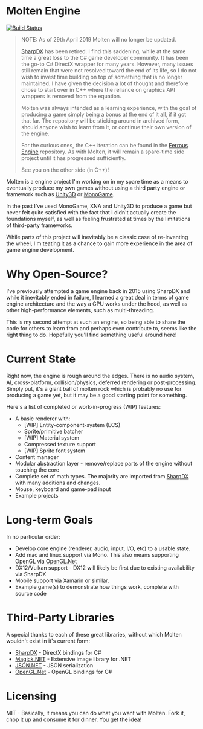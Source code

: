 # Molten Engine
[![Build Status](https://dev.azure.com/jyarwood/MoltenEngine/_apis/build/status/MoltenEngine-.NET%20Desktop-CI)](https://dev.azure.com/jyarwood/MoltenEngine/_build/latest?definitionId=2)  

> NOTE: As of 29th April 2019 Molten will no longer be updated. 
>
>[SharpDX](https://github.com/sharpdx/SharpDX) has been retired. I find this saddening, while at the same time a great loss to the C# game developer community. It has been the go-to C# DirectX wrapper for many years. However, many issues still remain that were not resolved toward the end of its life, so I do not wish to invest time building on top of something that is no longer maintained. I have given the decision a lot of thought and therefore chose to start over in C++ where the reliance on graphics API wrappers is removed from the equation.
>
> Molten was always intended as a learning experience, with the goal of producing a game simply being a bonus at the end of it all, if it got that far. The repository will be sticking around in archived form, should anyone wish to learn from it, or continue their own version of the engine.
>
> For the curious ones, the C++ iteration can be found in the [Ferrous Engine](https://github.com/Syncaidius/FerrousEngine) repository. As with Molten, it will remain a spare-time side project until it has progressed sufficiently.
>
> See you on the other side (in C++)!

Molten is a engine project I'm working on in my spare time as a means to eventually produce my own games without using a third party engine or framework such as [Unity3D](https://unity3d.com/) or [MonoGame](http://monogame.net).

In the past I've used MonoGame, XNA and Unity3D to produce a game but never felt quite satisfied with the fact that I didn't actually create the foundations myself, as well as feeling frustrated at times by the limitations of third-party frameworks.

While parts of this project will inevitably be a classic case of re-inventing the wheel, I'm teating it as a chance to gain more experience in the area of game engine development. 

# Why Open-Source?
I've previously attempted a game engine back in 2015 using SharpDX and while it inevitably ended in failure, I learned a great deal in terms of game engine architecture and the way a GPU works under the hood, as well as other high-performance elements, such as multi-threading.

This is my second attempt at such an engine, so being able to share the code for others to learn from and perhaps even contribute to, seems like the right thing to do. Hopefully you'll find something useful around here!

# Current State
Right now, the engine is rough around the edges. There is no audio system, AI, cross-platform, collision/physics, deferred rendering or post-processing. Simply put, it's a giant ball of molten rock which is probably no use for producing a game yet, but it may be a good starting point for something.

Here's a list of completed or work-in-progress (WIP) features:
  * A basic renderer with:
    * [WIP] Entity-component-system (ECS)
    * Sprite/primitive batcher
    * [WIP] Material system
	* Compressed texture support
	* [WIP] Sprite font system
  * Content manager
  * Modular abstraction layer - remove/replace parts of the engine without touching the core
  * Complete set of math types. The majority are imported from [SharpDX](https://github.com/sharpdx/SharpDX) with many additions and changes.
  * Mouse, keyboard and game-pad input
  * Example projects
  
  
# Long-term Goals
In no particular order:
  * Develop core engine (renderer, audio, input, I/O, etc) to a usable state.
  * Add mac and linux support via Mono. This also means supporting OpenGL via [OpenGL.Net](https://github.com/luca-piccioni/OpenGL.Net)
  * DX12/Vulkan support - DX12 will likely be first due to existing availability via SharpDX
  * Mobile support via Xamarin or similar.
  * Example game(s) to demonstrate how things work, complete with source code

# Third-Party Libraries
A special thanks to each of these great libraries, without which Molten wouldn't exist in it's current form:
  * [SharpDX](https://github.com/sharpdx/SharpDX) - DirectX bindings for C#
  * [Magick.NET](https://github.com/dlemstra/Magick.NET) - Extensive image library for .NET
  * [JSON.NET](https://www.newtonsoft.com/json) - JSON serialization
  * [OpenGL.Net](https://github.com/luca-piccioni/OpenGL.Net) - OpenGL bindings for C#

# Licensing
MIT - Basically, it means you can do what you want with Molten. Fork it, chop it up and consume it for dinner. You get the idea!
